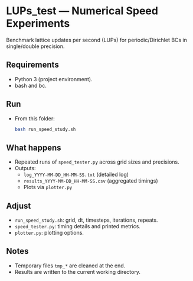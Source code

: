 # LUPs_test — Numerical Speed Experiments

Benchmark lattice updates per second (LUPs) for periodic/Dirichlet BCs in single/double precision.

## Requirements
- Python 3 (project environment).
- bash and bc.

## Run
- From this folder:
  ```bash
  bash run_speed_study.sh
  ```

## What happens
- Repeated runs of `speed_tester.py` across grid sizes and precisions.
- Outputs:
  - `log_YYYY-MM-DD_HH-MM-SS.txt` (detailed log)
  - `results_YYYY-MM-DD_HH-MM-SS.csv` (aggregated timings)
  - Plots via `plotter.py`

## Adjust
- `run_speed_study.sh`: grid, dt, timesteps, iterations, repeats.
- `speed_tester.py`: timing details and printed metrics.
- `plotter.py`: plotting options.

## Notes
- Temporary files `tmp_*` are cleaned at the end.
- Results are written to the current working directory.
